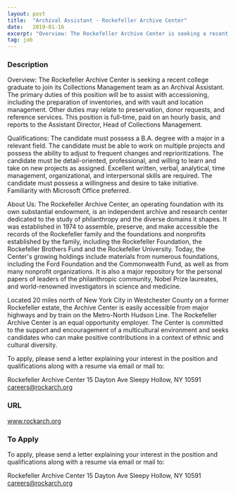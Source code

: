 ```yaml
---
layout: post
title:  "Archival Assistant - Rockefeller Archive Center"
date:   2019-01-16
excerpt: "Overview: The Rockefeller Archive Center is seeking a recent college graduate to join its Collections Management team as an Archival Assistant. The primary duties of this position will be to assist with accessioning, including the preparation of inventories, and with vault and location management. Other duties may relate to preservation,..."
tag: job
---
```


### Description   

Overview:
The Rockefeller Archive Center is seeking a recent college graduate to join its Collections Management team as an Archival Assistant. The primary duties of this position will be to assist with accessioning, including the preparation of inventories, and with vault and location management. Other duties may relate to preservation, donor requests, and reference services.  This position is full-time, paid on an hourly basis, and reports to the Assistant Director, Head of Collections Management.


Qualifications: 
The candidate must possess a B.A. degree with a major in a relevant field.  The candidate must be able to work on multiple projects and possess the ability to adjust to frequent changes and reprioritizations.  The candidate must be detail-oriented, professional, and willing to learn and take on new projects as assigned.  Excellent written, verbal, analytical, time management, organizational, and interpersonal skills are required.  The candidate must possess a willingness and desire to take initiative. Familiarity with Microsoft Office preferred. 


About Us:
The Rockefeller Archive Center, an operating foundation with its own substantial endowment, is an independent archive and research center dedicated to the study of philanthropy and the diverse domains it shapes. It was established in 1974 to assemble, preserve, and make accessible the records of the Rockefeller family and the foundations and nonprofits established by the family, including the Rockefeller Foundation, the Rockefeller Brothers Fund and the Rockefeller University.  Today, the Center's growing holdings include materials from numerous foundations, including the Ford Foundation and the Commonwealth Fund, as well as from many nonprofit organizations.  It is also a major repository for the personal papers of leaders of the philanthropic community, Nobel Prize laureates, and world-renowned investigators in science and medicine.  

Located 20 miles north of New York City in Westchester County on a former Rockefeller estate, the Archive Center is easily accessible from major highways and by train on the Metro-North Hudson Line.  The Rockefeller Archive Center is an equal opportunity employer.  The Center is committed to the support and encouragement of a multicultural environment and seeks candidates who can make positive contributions in a context of ethnic and cultural diversity.


To apply, please send a letter explaining your interest in the position and qualifications along with a resume via email or mail to:

Rockefeller Archive Center
15 Dayton Ave
Sleepy Hollow, NY 10591
careers@rockarch.org











### URL   

www.rockarch.org

### To Apply   

To apply, please send a letter explaining your interest in the position and qualifications along with a resume via email or mail to:

Rockefeller Archive Center
15 Dayton Ave
Sleepy Hollow, NY 10591
careers@rockarch.org






